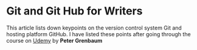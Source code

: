 # Git and Git Hub for Writers
This article lists down keypoints on the version control system Git and hosting platform GitHub. I have listed these points after going through the course on [Udemy](https://udemy.com) by **Peter Grenbaum** 

